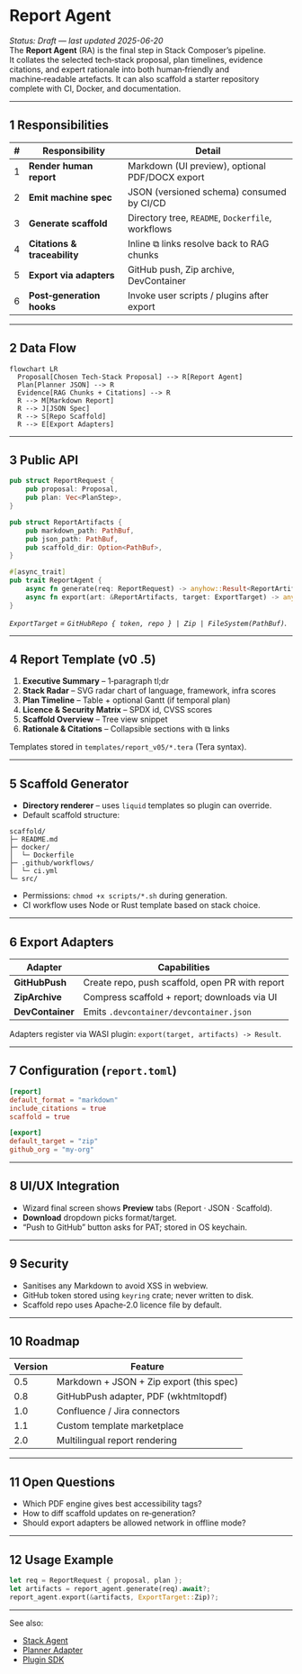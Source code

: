 # Report Agent

_Status: Draft — last updated 2025-06-20_  
The **Report Agent** (RA) is the final step in Stack Composer’s pipeline.  
It collates the selected tech‑stack proposal, plan timelines, evidence
citations, and expert rationale into both human‑friendly and machine‑readable
artefacts. It can also scaffold a starter repository complete with CI, Docker,
and documentation.

---

## 1 Responsibilities

| #   | Responsibility               | Detail                                            |
| --- | ---------------------------- | ------------------------------------------------- |
| 1   | **Render human report**      | Markdown (UI preview), optional PDF/DOCX export   |
| 2   | **Emit machine spec**        | JSON (versioned schema) consumed by CI/CD         |
| 3   | **Generate scaffold**        | Directory tree, `README`, `Dockerfile`, workflows |
| 4   | **Citations & traceability** | Inline ⧉ links resolve back to RAG chunks         |
| 5   | **Export via adapters**      | GitHub push, Zip archive, DevContainer            |
| 6   | **Post‑generation hooks**    | Invoke user scripts / plugins after export        |

---

## 2 Data Flow

```mermaid
flowchart LR
  Proposal[Chosen Tech‑Stack Proposal] --> R[Report Agent]
  Plan[Planner JSON] --> R
  Evidence[RAG Chunks + Citations] --> R
  R --> M[Markdown Report]
  R --> J[JSON Spec]
  R --> S[Repo Scaffold]
  R --> E[Export Adapters]
```

---

## 3 Public API

```rust
pub struct ReportRequest {
    pub proposal: Proposal,
    pub plan: Vec<PlanStep>,
}

pub struct ReportArtifacts {
    pub markdown_path: PathBuf,
    pub json_path: PathBuf,
    pub scaffold_dir: Option<PathBuf>,
}

#[async_trait]
pub trait ReportAgent {
    async fn generate(req: ReportRequest) -> anyhow::Result<ReportArtifacts>;
    async fn export(art: &ReportArtifacts, target: ExportTarget) -> anyhow::Result<()>;
}
```

_`ExportTarget` = `GitHubRepo { token, repo } | Zip | FileSystem(PathBuf)`._

---

## 4 Report Template (v0 .5)

1. **Executive Summary** – 1‑paragraph tl;dr
2. **Stack Radar** – SVG radar chart of language, framework, infra scores
3. **Plan Timeline** – Table + optional Gantt (if temporal plan)
4. **Licence & Security Matrix** – SPDX id, CVSS scores
5. **Scaffold Overview** – Tree view snippet
6. **Rationale & Citations** – Collapsible sections with ⧉ links

Templates stored in `templates/report_v05/*.tera` (Tera syntax).

---

## 5 Scaffold Generator

- **Directory renderer** – uses `liquid` templates so plugin can override.
- Default scaffold structure:

```
scaffold/
├─ README.md
├─ docker/
│  └─ Dockerfile
├─ .github/workflows/
│  └─ ci.yml
└─ src/
```

- Permissions: `chmod +x scripts/*.sh` during generation.
- CI workflow uses Node or Rust template based on stack choice.

---

## 6 Export Adapters

| Adapter          | Capabilities                                    |
| ---------------- | ----------------------------------------------- |
| **GitHubPush**   | Create repo, push scaffold, open PR with report |
| **ZipArchive**   | Compress scaffold + report; downloads via UI    |
| **DevContainer** | Emits `.devcontainer/devcontainer.json`         |

Adapters register via WASI plugin: `export(target, artifacts) -> Result`.

---

## 7 Configuration (`report.toml`)

```toml
[report]
default_format = "markdown"
include_citations = true
scaffold = true

[export]
default_target = "zip"
github_org = "my-org"
```

---

## 8 UI/UX Integration

- Wizard final screen shows **Preview** tabs (Report · JSON · Scaffold).
- **Download** dropdown picks format/target.
- “Push to GitHub” button asks for PAT; stored in OS keychain.

---

## 9 Security

- Sanitises any Markdown to avoid XSS in webview.
- GitHub token stored using `keyring` crate; never written to disk.
- Scaffold repo uses Apache‑2.0 licence file by default.

---

## 10 Roadmap

| Version | Feature                                  |
| ------- | ---------------------------------------- |
| 0.5     | Markdown + JSON + Zip export (this spec) |
| 0.8     | GitHubPush adapter, PDF (wkhtmltopdf)    |
| 1.0     | Confluence / Jira connectors             |
| 1.1     | Custom template marketplace              |
| 2.0     | Multilingual report rendering            |

---

## 11 Open Questions

- Which PDF engine gives best accessibility tags?
- How to diff scaffold updates on re‑generation?
- Should export adapters be allowed network in offline mode?

---

## 12 Usage Example

```rust
let req = ReportRequest { proposal, plan };
let artifacts = report_agent.generate(req).await?;
report_agent.export(&artifacts, ExportTarget::Zip)?;
```

---

See also:

- [Stack Agent](stack-agent.md)
- [Planner Adapter](planner-adapter.md)
- [Plugin SDK](../plugin-sdk/README.md)
